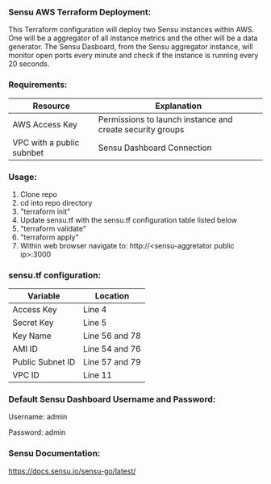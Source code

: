### Sensu AWS Terraform Deployment:

This Terraform configuration will deploy two Sensu instances within AWS. One will be a aggregator of all instance metrics and the other will be a data generator. The Sensu Dasboard, from the Sensu aggregator instance, will monitor open ports every minute and check if the instance is running every 20 seconds.

### Requirements:
|Resource|Explanation|
|--------|----------|
|AWS Access Key|Permissions to launch instance and create security groups|
|VPC with a public subnbet|Sensu Dashboard Connection|

### Usage:
  1. Clone repo
  2. cd into repo directory
  3. "terraform init"
  4. Update sensu.tf with the sensu.tf configuration table listed below
  5. "terraform validate"
  6. "terraform apply"
  7. Within web browser navigate to: http://\<sensu-aggretator public ip\>:3000

### sensu.tf configuration:
  |Variable|Location|
  |--------|----------|
  |Access Key|Line 4|
  |Secret Key|Line 5|
  |Key Name|Line 56 and 78|
  |AMI ID| Line 54 and 76|
  |Public Subnet ID|Line 57 and 79|
  |VPC ID|Line 11|

### Default Sensu Dashboard Username and Password:
  Username: admin

  Password: admin

### Sensu Documentation:
https://docs.sensu.io/sensu-go/latest/

